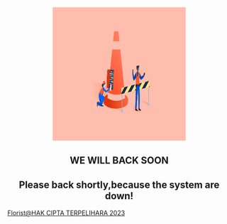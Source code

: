 <html>
  <head>
    <title>Site maintenance</title>
  </head>
   <body>
    <article>
      <center>
        <img src="maintenance.jpg" alt="" style="width:300px;height:300px;"> 
      </center>
          <center>
          <h2>WE WILL BACK SOON</h2>
          </center>
        <div>
           <center>
           <h2>Please back shortly,because the system are down!</h2>
          </center>
        </div>
    </article>
    <footer>  
      <a href="Sistemflorist@asrama.com.my">Florist@HAK CIPTA TERPELIHARA 2023</a></p>
    </footer>
   </body>
</html>
